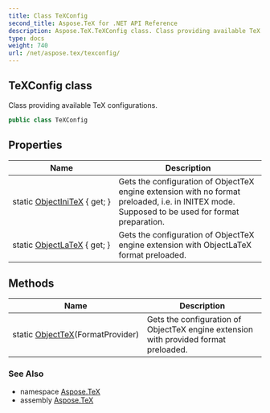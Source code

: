 ```yaml
---
title: Class TeXConfig
second_title: Aspose.TeX for .NET API Reference
description: Aspose.TeX.TeXConfig class. Class providing available TeX configurations
type: docs
weight: 740
url: /net/aspose.tex/texconfig/
---
```

## TeXConfig class

Class providing available TeX configurations.

```csharp
public class TeXConfig
```

## Properties

| Name | Description |
| --- | --- |
| static [ObjectIniTeX](../../aspose.tex/texconfig/objectinitex/) { get; } | Gets the configuration of ObjectTeX engine extension with no format preloaded, i.e. in INITEX mode. Supposed to be used for format preparation. |
| static [ObjectLaTeX](../../aspose.tex/texconfig/objectlatex/) { get; } | Gets the configuration of ObjectTeX engine extension with ObjectLaTeX format preloaded. |

## Methods

| Name | Description |
| --- | --- |
| static [ObjectTeX](../../aspose.tex/texconfig/objecttex/)(FormatProvider) | Gets the configuration of ObjectTeX engine extension with provided format preloaded. |

### See Also

* namespace [Aspose.TeX](../../aspose.tex/)
* assembly [Aspose.TeX](../../)


